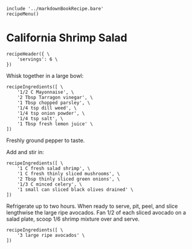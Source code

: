 ~~~ markdown-script
include '../markdownBookRecipe.bare'
recipeMenu()
~~~

# California Shrimp Salad

~~~ markdown-script
recipeHeader({ \
    'servings': 6 \
})
~~~

Whisk together in a large bowl:

~~~ markdown-script
recipeIngredients([ \
    '1/2 C Mayonnaise', \
    '2 Tbsp Tarragon vinegar', \
    '1 Tbsp chopped parsley', \
    '1/4 tsp dill weed', \
    '1/4 tsp onion powder', \
    '1/4 tsp salt', \
    '1 Tbsp fresh lemon juice' \
])
~~~

Freshly ground pepper to taste.

Add and stir in:

~~~ markdown-script
recipeIngredients([ \
    '1 C fresh salad shrimp', \
    '1 C fresh thinly sliced mushrooms', \
    '2 Tbsp thinly sliced green onions', \
    '1/3 C minced celery', \
    '1 small can sliced black olives drained' \
])
~~~

Refrigerate up to two hours. When ready to serve, pit, peel, and slice lengthwise the large ripe
avocados. Fan 1/2 of each sliced avocado on a salad plate, scoop 1/6 shrimp mixture over and serve.

~~~ markdown-script
recipeIngredients([ \
    '3 large ripe avocados' \
])
~~~
